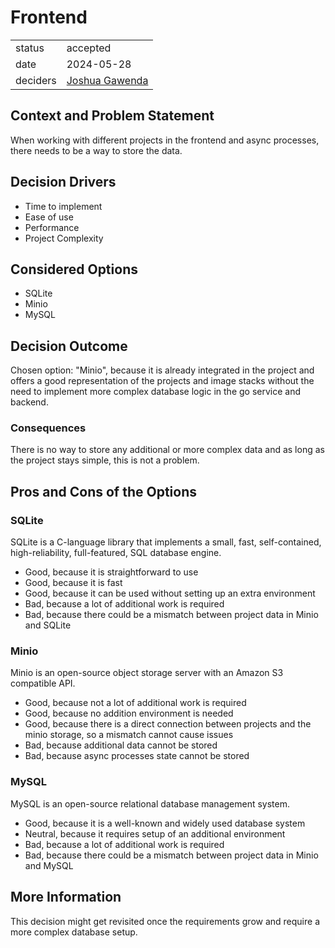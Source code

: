 # Frontend

|          |                                                   |
| -------- |---------------------------------------------------|
| status   | accepted                                          |
| date     | 2024-05-28                                        |
| deciders | [Joshua Gawenda](https://github.com/gutentag2012) |

## Context and Problem Statement

When working with different projects in the frontend and async processes, there needs to be a way to store the data.

## Decision Drivers

* Time to implement
* Ease of use
* Performance
* Project Complexity

## Considered Options

* SQLite
* Minio
* MySQL

## Decision Outcome

Chosen option: "Minio", because it is already integrated in the project and offers a good representation of the projects and image stacks without the need to implement more complex database logic in the go service and backend.

### Consequences

There is no way to store any additional or more complex data and as long as the project stays simple, this is not a problem.

## Pros and Cons of the Options

### SQLite

SQLite is a C-language library that implements a small, fast, self-contained, high-reliability, full-featured, SQL database engine.

* Good, because it is straightforward to use
* Good, because it is fast
* Good, because it can be used without setting up an extra environment
* Bad, because a lot of additional work is required
* Bad, because there could be a mismatch between project data in Minio and SQLite

### Minio

Minio is an open-source object storage server with an Amazon S3 compatible API.

* Good, because not a lot of additional work is required
* Good, because no addition environment is needed
* Good, because there is a direct connection between projects and the minio storage, so a mismatch cannot cause issues
* Bad, because additional data cannot be stored
* Bad, because async processes state cannot be stored

### MySQL

MySQL is an open-source relational database management system.

* Good, because it is a well-known and widely used database system
* Neutral, because it requires setup of an additional environment
* Bad, because a lot of additional work is required
* Bad, because there could be a mismatch between project data in Minio and MySQL

## More Information

This decision might get revisited once the requirements grow and require a more complex database setup.

